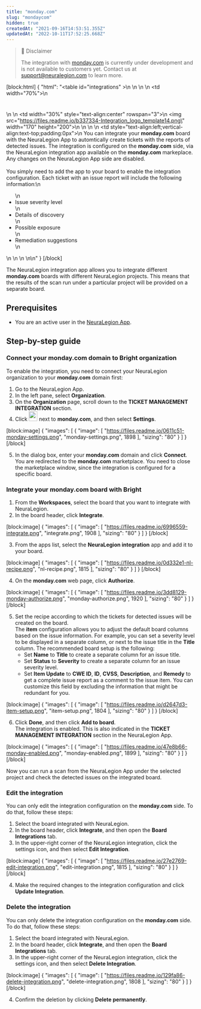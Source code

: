 ```yaml
---
title: "monday.com"
slug: "mondaycom"
hidden: true
createdAt: "2021-09-16T14:53:51.355Z"
updatedAt: "2022-10-11T17:52:25.668Z"
---
```

> 🚧 Disclaimer
> 
> The integration with [monday.com](https://monday.com) is currently under development and is not available to customers yet. Contact us at [support@neuralegion.com](mailto:support@neuralegion.com) to learn more.

[block:html]
{
  "html": "<table id=\"integrations\" >\n   <style>\n #integrations {\n    border-collapse: separate;\n    width: 100%;\n    display: block;\n    display: table;\n  }\n #integrations td,\n  th {\n    border: 0px solid #ddd;\n    padding-left: 0px;\n    background-color: #FFFFFF;\n  }\n  </style>\n  <body>\n  <tr>\n    <td width=\"70%\">\n      <h1></h1>\n    </td>\n    <td width=\"30%\" style=\"text-align:center\" rowspan=\"3\">\n      <img src=\"https://files.readme.io/b337334-Integration_logo_template14.png\" width=\"170\" height=\"200\"></img>\n    </td>\n  </tr>\n  <tr>\n    <td style=\"text-align:left;vertical-align:text-top;padding:0px\">\n      You can integrate your <b>monday.com</b> board with the NeuraLegion App to automtically create tickets with the reports of detected issues. The integration is configured on the <b>monday.com</b> side, via the NeuraLegion integration app available on the <b>monday.com</b> markeplace. Any changes on the NeuraLegion App side are disabled.<br></br>  You simply need to add the app to your board to enable the integration configuration. Each ticket with an issue report will include the following information:\n      <ul>\n        <li>Issue severity level</li>\n        <li>Details of discovery</li>\n        <li>Possible exposure</li>\n        <li>Remediation suggestions </li>\n</ul>\n    </td>\n  </tr>\n  <tr><td></td></tr>\n</table>\n</body>"
}
[/block]



The NeuraLegion integration app allows you to integrate different <b>monday.com</b> boards with different NeuraLegion projects. This means that the results of the scan run under a particular project will be provided on a separate board. 

## Prerequisites

- You are an active user in the [NeuraLegion App](https://app.neuralegion.com). 

## Step-by-step guide

### Connect your monday.com domain to Bright organization

To enable the integration, you need to connect your NeuraLegion organization to your **monday.com** domain first: 

1. Go to the NeuraLegion App.
2. In the left pane, select **Organization**. 
3. On the **Organization** page, scroll down to the **TICKET MANAGEMENT INTEGRATION** section.
4. Click <img src="https://files.readme.io/60c9313-dots-button.png" width="23" height="26"> next to **monday.com**, and then select **Settings**.

[block:image]
{
  "images": [
    {
      "image": [
        "https://files.readme.io/0611c51-monday-settings.png",
        "monday-settings.png",
        1898
      ],
      "sizing": "80"
    }
  ]
}
[/block]



5. In the dialog box, enter your **monday.com** domain and click **Connect**.  
   You are redirected to the **monday.com** marketplace. You need to close the marketplace window, since the integration is configured for a specific board. 

### Integrate your monday.com board with Bright

1. From the **Workspaces**, select the board that you want to integrate with NeuraLegion.
2. In the board header, click **Integrate**.

[block:image]
{
  "images": [
    {
      "image": [
        "https://files.readme.io/6996559-integrate.png",
        "integrate.png",
        1908
      ],
      "sizing": "80"
    }
  ]
}
[/block]



3. From the apps list, select the **NeuraLegion integration** app and add it to your board.

[block:image]
{
  "images": [
    {
      "image": [
        "https://files.readme.io/0d332e1-nl-recipe.png",
        "nl-recipe.png",
        1815
      ],
      "sizing": "80"
    }
  ]
}
[/block]



4. On the **monday.com** web page,  click **Authorize**.

[block:image]
{
  "images": [
    {
      "image": [
        "https://files.readme.io/3dd8129-monday-authorize.png",
        "monday-authorize.png",
        1920
      ],
      "sizing": "80"
    }
  ]
}
[/block]



5. Set the recipe according to which the tickets for detected issues will be created on the board.  
   The **item** configuration allows you to adjust the default board columns based on the issue information. For example, you can set a severity level to be displayed in a separate column, or next to the issue title in the **Title** column.  The recommended board setup is the following:
   - Set **Name** to **Title** to create a separate column for an issue title.
   - Set **Status** to **Severity** to create a separate column for an issue severity level.
   - Set **Item Update** to **CWE ID**, **ID**, **CVSS**, **Description**, and **Remedy** to get a complete issue report as a comment to the issue item. You can customize this field by excluding the information that might be redundant for you.

[block:image]
{
  "images": [
    {
      "image": [
        "https://files.readme.io/d2647d3-item-setup.png",
        "item-setup.png",
        1804
      ],
      "sizing": "80"
    }
  ]
}
[/block]



6. Click **Done**, and then click **Add to board**.  
   The integration is enabled. This is also indicated in the **TICKET MANAGEMENT INTEGRATION** section in the NeuraLegion App. 

[block:image]
{
  "images": [
    {
      "image": [
        "https://files.readme.io/47e8b66-monday-enabled.png",
        "monday-enabled.png",
        1899
      ],
      "sizing": "80"
    }
  ]
}
[/block]



 Now you can run a scan from the NeuraLegion App under the selected project and check the detected issues on the integrated board.

### Edit the integration

You can only edit the integration configuration on the **monday.com** side. To do that, follow these steps:

1. Select the board integrated with NeuraLegion.
2. In the board header, click **Integrate**, and then open the **Board Integrations** tab.
3. In the upper-right corner of the NeuraLegion integration, click the settings icon, and then select **Edit Integration**.

[block:image]
{
  "images": [
    {
      "image": [
        "https://files.readme.io/27e2769-edit-integration.png",
        "edit-integration.png",
        1815
      ],
      "sizing": "80"
    }
  ]
}
[/block]



4. Make the required changes to the integration configuration and click **Update Integration**. 

### Delete the integration

You can only delete the integration configuration on the **monday.com** side. To do that, follow these steps:

1. Select the board integrated with NeuraLegion.
2. In the board header, click **Integrate**, and then open the **Board Integrations** tab.
3. In the upper-right corner of the NeuraLegion integration, click the settings icon, and then select **Delete Integration**. 

[block:image]
{
  "images": [
    {
      "image": [
        "https://files.readme.io/129fa86-delete-integration.png",
        "delete-integration.png",
        1808
      ],
      "sizing": "80"
    }
  ]
}
[/block]



4. Confirm the deletion by clicking **Delete permanently**.
